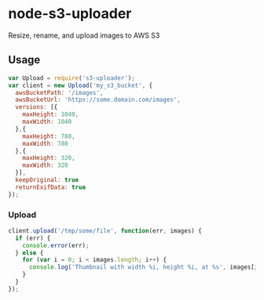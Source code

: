 node-s3-uploader
================

Resize, rename, and upload images to AWS S3

## Usage

```javascript
var Upload = require('s3-uploader');
var client = new Upload('my_s3_bucket', {
  awsBucketPath: '/images',
  awsBucketUrl: 'https://some.domain.com/images',
  versions: [{
    maxHeight: 1040,
    maxWidth: 1040
  },{
    maxHeight: 780,
    maxWidth: 780
  },{
    maxHeight: 320,
    maxWidth: 320
  }],
  keepOriginal: true
  returnExifData: true
});
```

### Upload

```javascript
client.upload('/tmp/some/file', function(err, images) {
  if (err) {
    console.error(err);
  } else {
    for (var i = 0; i < images.length; i++) {
      console.log('Thumbnail with width %i, height %i, at %s', images[i].width, images[i].height, images[i].url);
    }
  }
});
```
